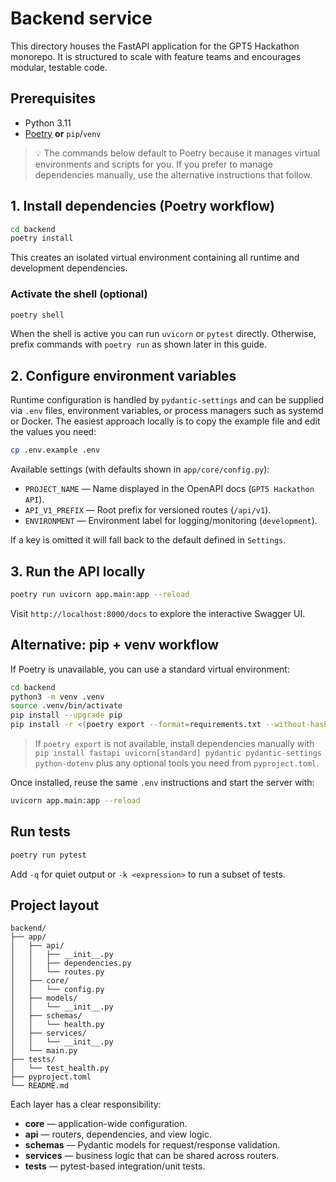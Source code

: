 # Backend service

This directory houses the FastAPI application for the GPT5 Hackathon monorepo. It is structured to scale with feature teams and encourages modular, testable code.

## Prerequisites

- Python 3.11
- [Poetry](https://python-poetry.org/) **or** `pip`/`venv`

> 💡 The commands below default to Poetry because it manages virtual environments and scripts for you. If you prefer to manage dependencies manually, use the alternative instructions that follow.

## 1. Install dependencies (Poetry workflow)

```bash
cd backend
poetry install
```

This creates an isolated virtual environment containing all runtime and development dependencies.

### Activate the shell (optional)

```bash
poetry shell
```

When the shell is active you can run `uvicorn` or `pytest` directly. Otherwise, prefix commands with `poetry run` as shown later in this guide.

## 2. Configure environment variables

Runtime configuration is handled by `pydantic-settings` and can be supplied via `.env` files, environment variables, or process managers such as systemd or Docker. The easiest approach locally is to copy the example file and edit the values you need:

```bash
cp .env.example .env
```

Available settings (with defaults shown in `app/core/config.py`):

- `PROJECT_NAME` — Name displayed in the OpenAPI docs (`GPT5 Hackathon API`).
- `API_V1_PREFIX` — Root prefix for versioned routes (`/api/v1`).
- `ENVIRONMENT` — Environment label for logging/monitoring (`development`).

If a key is omitted it will fall back to the default defined in `Settings`.

## 3. Run the API locally

```bash
poetry run uvicorn app.main:app --reload
```

Visit `http://localhost:8000/docs` to explore the interactive Swagger UI.

## Alternative: pip + venv workflow

If Poetry is unavailable, you can use a standard virtual environment:

```bash
cd backend
python3 -m venv .venv
source .venv/bin/activate
pip install --upgrade pip
pip install -r <(poetry export --format=requirements.txt --without-hashes)
```

> If `poetry export` is not available, install dependencies manually with `pip install fastapi uvicorn[standard] pydantic pydantic-settings python-dotenv` plus any optional tools you need from `pyproject.toml`.

Once installed, reuse the same `.env` instructions and start the server with:

```bash
uvicorn app.main:app --reload
```

## Run tests

```bash
poetry run pytest
```

Add `-q` for quiet output or `-k <expression>` to run a subset of tests.

## Project layout

```
backend/
├── app/
│   ├── api/
│   │   ├── __init__.py
│   │   ├── dependencies.py
│   │   └── routes.py
│   ├── core/
│   │   └── config.py
│   ├── models/
│   │   └── __init__.py
│   ├── schemas/
│   │   └── health.py
│   ├── services/
│   │   └── __init__.py
│   └── main.py
├── tests/
│   └── test_health.py
├── pyproject.toml
└── README.md
```

Each layer has a clear responsibility:

- **core** — application-wide configuration.
- **api** — routers, dependencies, and view logic.
- **schemas** — Pydantic models for request/response validation.
- **services** — business logic that can be shared across routers.
- **tests** — pytest-based integration/unit tests.

